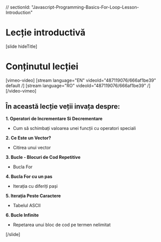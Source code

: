 // sectionId: "Javascript-Programming-Basics-For-Loop-Lesson-Introduction"

# Lecție introductivă

[slide hideTitle]

# Conținutul lecției

[vimeo-video]
[stream language="EN" videoId="487119076/666af1be39" default /]
[stream language="RO" videoId="487119076/666af1be39"  /]
[/video-vimeo]



## În această lecție veții invața despre:

**1. Operatori de Incrementare Si Decrementare**
- Cum să schimbați valoarea unei funcții cu operatori speciali

**2. Ce Este un Vector?**
- Citirea unui vector

**3. Bucle - Blocuri de Cod Repetitive**
- Bucla For

**4. Bucla For cu un pas**
- Iterația cu diferiți pași

**5. Iterația Peste Caractere**
- Tabelul ASCII

**6. Bucle Infinite**
- Repetarea unui bloc de cod pe termen nelimitat



[/slide]